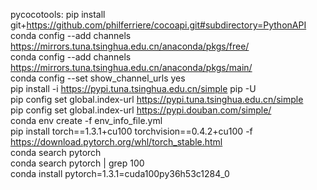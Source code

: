 pycocotools: pip install git+https://github.com/philferriere/cocoapi.git#subdirectory=PythonAPI<br>
conda config --add channels https://mirrors.tuna.tsinghua.edu.cn/anaconda/pkgs/free/<br>
conda config --add channels https://mirrors.tuna.tsinghua.edu.cn/anaconda/pkgs/main/<br>
conda config --set show_channel_urls yes<br>
pip install -i https://pypi.tuna.tsinghua.edu.cn/simple pip -U<br>
pip config set global.index-url https://pypi.tuna.tsinghua.edu.cn/simple<br>
pip config set global.index-url https://pypi.douban.com/simple/<br>
conda env create -f env_info_file.yml<br>
pip install torch==1.3.1+cu100 torchvision==0.4.2+cu100 -f https://download.pytorch.org/whl/torch_stable.html<br>
conda search pytorch<br>
conda search pytorch | grep 100<br>
conda install pytorch=1.3.1=cuda100py36h53c1284_0<br>
